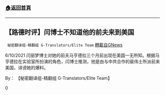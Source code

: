 ###  [:house:返回首頁](https://github.com/ourhimalayas/txt)
---

## 【路德时评】闫博士不知道他的前夫来到美国
` 秘密翻译组-精翻组 G-Translators/Elite Team` [轉載自GNews](https://gnews.org/zh-hans/1323927/)

6/10/2021 闫丽梦博士对她的前夫马亨德拉三个月前出现在美国一无所知。根据马亨德拉在实验室所扮演的角色，闫博士推测，他是由与中共合作的裴伟士所派前来美国，诽谤她的爆料。

By： 【秘密翻译组-精翻组 G-Translators/Elite Team】

0
